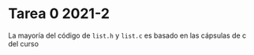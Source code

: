 # Tarea 0 2021-2

La mayoría del código de ```list.h``` y ```list.c``` es basado en las cápsulas de c del curso




